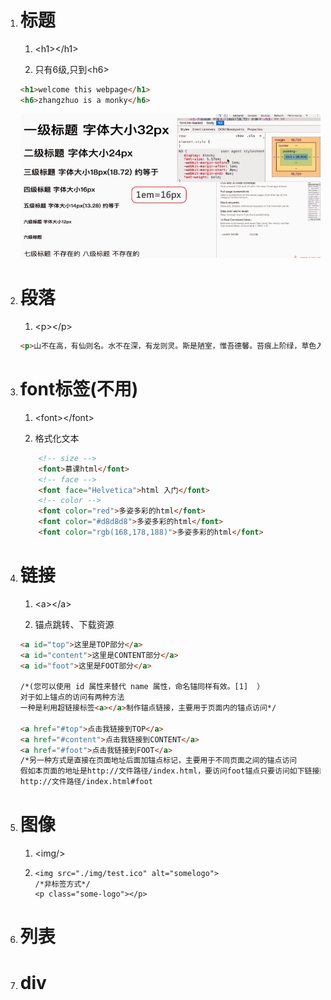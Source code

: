 1. # 标题

   1. &lt;h1&gt;&lt;/h1&gt;

   2. 只有6级,只到&lt;h6&gt;

   ```html
   <h1>welcome this webpage</h1>
   <h6>zhangzhuo is a monky</h6>
   ```

   ![](/assets/6级标题2.PNG)

2. # 段落

   1. &lt;p&gt;&lt;/p&gt;

   ```html
   <p>山不在高，有仙则名。水不在深，有龙则灵。斯是陋室，惟吾德馨。苔痕上阶绿，草色入帘青。谈笑有鸿儒，往来无白丁。可以调素琴，阅金经。无丝竹之乱耳，无案牍之劳形。南阳诸葛庐，西蜀子云亭。孔子云：何陋之有？</p>
   ```
3. # font标签\(不用\)

   1. &lt;font&gt;&lt;/font&gt;

   2. 格式化文本

   ```html
       <!-- size -->
       <font>慕课html</font>
       <!-- face -->
       <font face="Helvetica">html 入门</font>
       <!-- color -->
       <font color="red">多姿多彩的html</font>
       <font color="#d8d8d8">多姿多彩的html</font>
       <font color="rgb(168,178,188)">多姿多彩的html</font>
   ```
4. # 链接

   1. &lt;a&gt;&lt;/a&gt;

   2. 锚点跳转、下载资源

   ```html
   <a id="top">这里是TOP部分</a>
   <a id="content">这里是CONTENT部分</a>
   <a id="foot">这里是FOOT部分</a>

   /*(您可以使用 id 属性来替代 name 属性，命名锚同样有效。[1]  ）
   对于如上锚点的访问有两种方法
   一种是利用超链接标签<a></a>制作锚点链接，主要用于页面内的锚点访问*/

   <a href="#top">点击我链接到TOP</a>
   <a href="#content">点击我链接到CONTENT</a>
   <a href="#foot">点击我链接到FOOT</a>
   /*另一种方式是直接在页面地址后面加锚点标记，主要用于不同页面之间的锚点访问
   假如本页面的地址是http://文件路径/index.html，要访问foot锚点只要访问如下链接即可*/
   http://文件路径/index.html#foot
   ```
5. # 图像

   1. &lt;img/&gt;

   2. ```
      <img src="./img/test.ico" alt="somelogo">
      /*非标签方式*/
      <p class="some-logo"></p>
      ```
6. # 列表
7. # div



